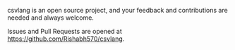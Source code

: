 csvlang is an open source project, and your feedback and contributions are needed and always welcome.

Issues and Pull Requests are opened at https://github.com/Rishabh570/csvlang.